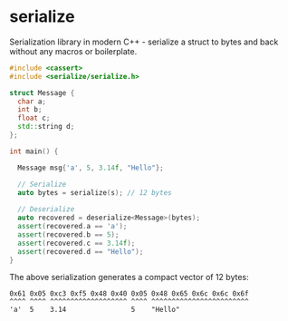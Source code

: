 # serialize
Serialization library in modern C++ - serialize a struct to bytes and back without any macros or boilerplate.

```cpp
#include <cassert>
#include <serialize/serialize.h>

struct Message {
  char a;
  int b;
  float c;
  std::string d;
};

int main() {

  Message msg{'a', 5, 3.14f, "Hello"};

  // Serialize
  auto bytes = serialize(s); // 12 bytes
  
  // Deserialize
  auto recovered = deserialize<Message>(bytes);
  assert(recovered.a == 'a');
  assert(recovered.b == 5);
  assert(recovered.c == 3.14f);
  assert(recovered.d == "Hello");  
}
```

The above serialization generates a compact vector of 12 bytes:

```
0x61 0x05 0xc3 0xf5 0x48 0x40 0x05 0x48 0x65 0x6c 0x6c 0x6f
^^^^ ^^^^ ^^^^^^^^^^^^^^^^^^^ ^^^^ ^^^^^^^^^^^^^^^^^^^^^^^^
'a'  5    3.14                5    "Hello"
```
